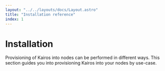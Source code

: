 ```yaml
---
layout: "../../layouts/docs/Layout.astro"
title: "Installation reference"
index: 1
---
```


# Installation

Provisioning of Kairos into nodes can be performed in different ways.
This section guides you into provisioning Kairos into your nodes by use-case.
